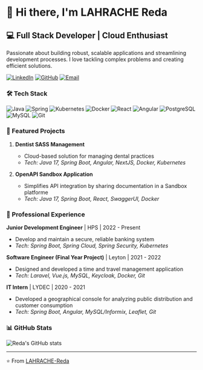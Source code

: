 # 👋 Hi there, I'm LAHRACHE Reda

## 💻 Full Stack Developer | Cloud Enthusiast

Passionate about building robust, scalable applications and streamlining development processes. I love tackling complex problems and creating efficient solutions.

[![LinkedIn](https://img.shields.io/badge/-LinkedIn-0077B5?style=flat-square&logo=linkedin&logoColor=white)](https://www.linkedin.com/in/reda-lahrache-8bb3b01b3/)
[![GitHub](https://img.shields.io/badge/-GitHub-181717?style=flat-square&logo=github)](https://github.com/LAHRACHE-Reda)
[![Email](https://img.shields.io/badge/-Email-D14836?style=flat-square&logo=gmail&logoColor=white)](mailto:reda.lahrache@outlook.com)

### 🛠 Tech Stack

![Java](https://img.shields.io/badge/-Java-007396?style=flat-square&logo=java)
![Spring](https://img.shields.io/badge/-Spring-6DB33F?style=flat-square&logo=spring&logoColor=white)
![Kubernetes](https://img.shields.io/badge/-Kubernetes-326CE5?style=flat-square&logo=kubernetes&logoColor=white)
![Docker](https://img.shields.io/badge/-Docker-2496ED?style=flat-square&logo=docker&logoColor=white)
![React](https://img.shields.io/badge/-React-61DAFB?style=flat-square&logo=react&logoColor=black)
![Angular](https://img.shields.io/badge/-Angular-DD0031?style=flat-square&logo=angular&logoColor=white)
![PostgreSQL](https://img.shields.io/badge/-PostgreSQL-336791?style=flat-square&logo=postgresql&logoColor=white)
![MySQL](https://img.shields.io/badge/-MySQL-4479A1?style=flat-square&logo=mysql&logoColor=white)
![Git](https://img.shields.io/badge/-Git-F05032?style=flat-square&logo=git&logoColor=white)

### 🚀 Featured Projects

1. **Dentist SASS Management**
   - Cloud-based solution for managing dental practices
   - _Tech: Java 17, Spring Boot, Angular, NextJS, Docker, Kubernetes_

2. **OpenAPI Sandbox Application**
   - Simplifies API integration by sharing documentation in a Sandbox platforme 
   - _Tech: Java 17, Spring Boot, React, SwaggerUI, Docker_

### 💼 Professional Experience

**Junior Development Engineer** | HPS | 2022 - Present
- Develop and maintain a secure, reliable banking system
- _Tech: Spring Boot, Spring Cloud, Spring Security, Kubernetes_

**Software Engineer (Final Year Project)** | Leyton | 2021 - 2022
- Designed and developed a time and travel management application
- _Tech: Laravel, Vue.js, MySQL, Keycloak, Docker, Git_

**IT Intern** | LYDEC | 2020 - 2021
- Developed a geographical console for analyzing public distribution and customer consumption
- _Tech: Spring Boot, Angular, MySQL/Informix, Leaflet, Git_

### 📊 GitHub Stats

![Reda's GitHub stats](https://github-readme-stats.vercel.app/api?username=LAHRACHE-Reda&show_icons=true&theme=radical)

---

⭐️ From [LAHRACHE-Reda](https://github.com/LAHRACHE-Reda)
